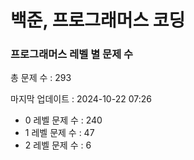 # 백준, 프로그래머스 코딩
### 프로그래머스 레벨 별 문제 수
총 문제 수 : 293

마지막 업데이트 : 2024-10-22 07:26

- 0 레벨 문제 수 : 240
- 1 레벨 문제 수 : 47
- 2 레벨 문제 수 : 6

